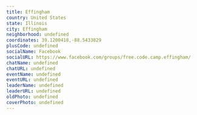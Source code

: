 ```yaml
---
title: Effingham
country: United States
state: Illinois
city: Effingham
neighborhood: undefined
coordinates: 39.1200418,-88.5433829
plusCode: undefined
socialName: Facebook
socialURL: https://www.facebook.com/groups/free.code.camp.effingham/
chatName: undefined
chatURL: undefined
eventName: undefined
eventURL: undefined
leaderName: undefined
leaderURL: undefined
oldPhoto: undefined
coverPhoto: undefined
---
```

